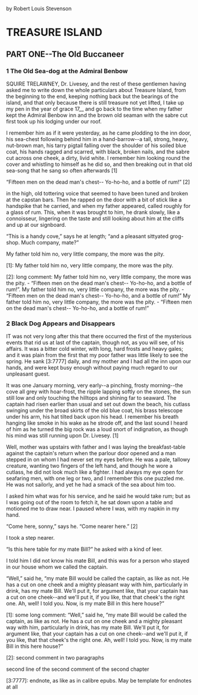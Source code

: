 by Robert Louis Stevenson

# TREASURE ISLAND

## PART ONE--The Old Buccaneer

### 1 The Old Sea-dog at the Admiral Benbow

SQUIRE TRELAWNEY, Dr. Livesey, and the rest of these gentlemen having asked me to write down the whole particulars about Treasure Island, from the beginning to the end, keeping nothing back but the bearings of the island, and that only because there is still treasure not yet lifted, I take up my pen in the year of grace 17__ and go back to the time when my father kept the Admiral Benbow inn and the brown old seaman with the sabre cut first took up his lodging under our roof.

I remember him as if it were yesterday, as he came plodding to the inn door, his sea-chest following behind him in a hand-barrow--a tall, strong, heavy, nut-brown man, his tarry pigtail falling over the shoulder of his soiled blue coat, his hands ragged and scarred, with black, broken nails, and the sabre cut across one cheek, a dirty, livid white. I remember him looking round the cover and whistling to himself as he did so, and then breaking out in that old sea-song that he sang so often afterwards [1]

“Fifteen men on the dead man's chest--
Yo-ho-ho, and a bottle of rum!” [2]

in the high, old tottering voice that seemed to have been tuned and broken at the capstan bars. Then he rapped on the door with a bit of stick like a handspike that he carried, and when my father appeared, called roughly for a glass of rum. This, when it was brought to him, he drank slowly, like a connoisseur, lingering on the taste and still looking about him at the cliffs and up at our signboard.

“This is a handy cove,” says he at length; “and a pleasant sittyated grog-shop. Much company, mate?”

My father told him no, very little company, the more was the pity.

[1]: My father told him no, very little company, the more was the pity.

[2]: long comment: My father told him no, very little company, the more was the pity. - “Fifteen men on the dead man's chest-- Yo-ho-ho, and a bottle of rum!”. My father told him no, very little company, the more was the pity. - “Fifteen men on the dead man's chest-- Yo-ho-ho, and a bottle of rum!” My father told him no, very little company, the more was the pity. - “Fifteen men on the dead man's chest-- Yo-ho-ho, and a bottle of rum!”

### 2 Black Dog Appears and Disappears

IT was not very long after this that there occurred the first of the mysterious events that rid us at last of the captain, though not, as you will see, of his affairs. It was a bitter cold winter, with long, hard frosts and heavy gales; and it was plain from the first that my poor father was little likely to see the spring. He sank [3:7777] daily, and my mother and I had all the inn upon our hands, and were kept busy enough without paying much regard to our unpleasant guest.

It was one January morning, very early--a pinching, frosty morning--the cove all grey with hoar-frost, the ripple lapping softly on the stones, the sun still low and only touching the hilltops and shining far to seaward. The captain had risen earlier than usual and set out down the beach, his cutlass swinging under the broad skirts of the old blue coat, his brass telescope under his arm, his hat tilted back upon his head. I remember his breath hanging like smoke in his wake as he strode off, and the last sound I heard of him as he turned the big rock was a loud snort of indignation, as though his mind was still running upon Dr. Livesey. [1]

Well, mother was upstairs with father and I was laying the breakfast-table against the captain's return when the parlour door opened and a man stepped in on whom I had never set my eyes before. He was a pale, tallowy creature, wanting two fingers of the left hand, and though he wore a cutlass, he did not look much like a fighter. I had always my eye open for seafaring men, with one leg or two, and I remember this one puzzled me. He was not sailorly, and yet he had a smack of the sea about him too.

I asked him what was for his service, and he said he would take rum; but as I was going out of the room to fetch it, he sat down upon a table and motioned me to draw near. I paused where I was, with my napkin in my hand.

“Come here, sonny,” says he. “Come nearer here.” [2]

I took a step nearer.

“Is this here table for my mate Bill?” he asked with a kind of leer.

I told him I did not know his mate Bill, and this was for a person who stayed in our house whom we called the captain.

“Well,” said he, “my mate Bill would be called the captain, as like as not. He has a cut on one cheek and a mighty pleasant way with him, particularly in drink, has my mate Bill. We'll put it, for argument like, that your captain has a cut on one cheek--and we'll put it, if you like, that that cheek's the right one. Ah, well! I told you. Now, is my mate Bill in this here house?”

[1]: some long comment: “Well,” said he, “my mate Bill would be called the captain, as like as not. He has a cut on one cheek and a mighty pleasant way with him, particularly in drink, has my mate Bill. We'll put it, for argument like, that your captain has a cut on one cheek--and we'll put it, if you like, that that cheek's the right one. Ah, well! I told you. Now, is my mate Bill in this here house?”

[2]: second comment in two paragraphs

second line of the second comment of the second chapter

[3:7777]: endnote, as like as in calibre epubs. May be template for endnotes at all
